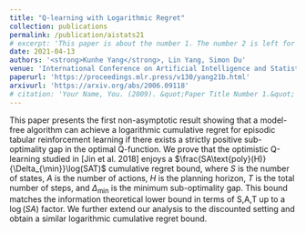 ```yaml
---
title: "Q-learning with Logarithmic Regret"
collection: publications
permalink: /publication/aistats21
# excerpt: 'This paper is about the number 1. The number 2 is left for future work.'
date: 2021-04-13
authors: '<strong>Kunhe Yang</strong>, Lin Yang, Simon Du'
venue: 'International Conference on Artificial Intelligence and Statistics (AISTATS)'
paperurl: 'https://proceedings.mlr.press/v130/yang21b.html'
arxivurl: 'https://arxiv.org/abs/2006.09118'
# citation: 'Your Name, You. (2009). &quot;Paper Title Number 1.&quot; <i>Journal 1</i>. 1(1).'
---
```


This paper presents the first non-asymptotic result showing that a model-free algorithm can achieve a logarithmic cumulative regret for episodic tabular reinforcement learning if there exists a strictly positive sub-optimality gap in the optimal Q-function. We prove that the optimistic Q-learning studied in [Jin et al. 2018] enjoys a $\frac{SA\text{poly}(H)}{\Delta_{\min}}\log(SAT)$ cumulative regret bound, where $S$ is the number of states, $A$ is the number of actions, $H$ is the planning horizon, $T$ is the total number of steps, and $\Delta_{\min}$ is the minimum sub-optimality gap. This bound matches the information theoretical lower bound in terms of S,A,T up to a $\log(SA)$ factor. We further extend our analysis to the discounted setting and obtain a similar logarithmic cumulative regret bound.
